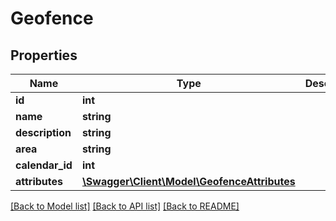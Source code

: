 # Geofence

## Properties
Name | Type | Description | Notes
------------ | ------------- | ------------- | -------------
**id** | **int** |  | [optional] 
**name** | **string** |  | [optional] 
**description** | **string** |  | [optional] 
**area** | **string** |  | [optional] 
**calendar_id** | **int** |  | [optional] 
**attributes** | [**\Swagger\Client\Model\GeofenceAttributes**](GeofenceAttributes.md) |  | [optional] 

[[Back to Model list]](../README.md#documentation-for-models) [[Back to API list]](../README.md#documentation-for-api-endpoints) [[Back to README]](../README.md)


